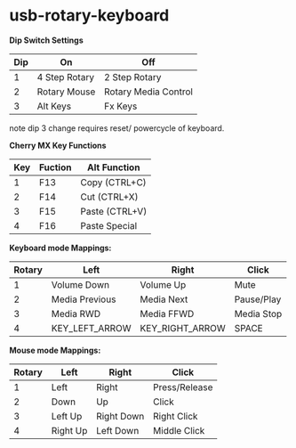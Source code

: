 # usb-rotary-keyboard

**Dip Switch Settings**

| Dip | On            | Off                  |
|-----|---------------|----------------------|
| 1   | 4 Step Rotary | 2 Step Rotary        |
| 2   | Rotary Mouse  | Rotary Media Control |
| 3   | Alt Keys      | Fx Keys              |

note dip 3 change requires reset/ powercycle of keyboard.

**Cherry MX Key Functions**

| Key | Fuction | Alt Function   |
|-----|---------|----------------|
| 1   | F13     | Copy (CTRL+C)  |
| 2   | F14     | Cut (CTRL+X)   |
| 3   | F15     | Paste (CTRL+V) |
| 4   | F16     | Paste Special  |

**Keyboard mode Mappings:**

| Rotary | Left           | Right           | Click      |
|--------|----------------|-----------------|------------|
| 1      | Volume Down    | Volume Up       | Mute       |
| 2      | Media Previous | Media Next      | Pause/Play |
| 3      | Media RWD      | Media FFWD      | Media Stop |
| 4      | KEY_LEFT_ARROW | KEY_RIGHT_ARROW | SPACE      |

**Mouse mode Mappings:**

| Rotary | Left     | Right      | Click         |
|--------|----------|------------|---------------|
| 1      | Left     | Right      | Press/Release |
| 2      | Down     | Up         | Click         |
| 3      | Left Up  | Right Down | Right Click   |
| 4      | Right Up | Left Down  | Middle Click  |

